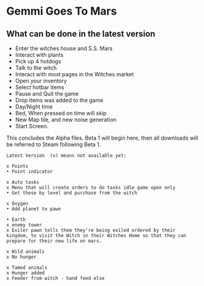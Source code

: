 # Gemmi Goes To Mars
## What can be done in the latest version
* Enter the witches house and S.S. Mars
* Interact with plants
* Pick up 4 hotdogs
* Talk to the witch
* Interact with most pages in the Witches market
* Open your inventory
* Select hotbar items
* Pause and Quit the game
* Drop items was added to the game
* Day/Night time
* Bed, When pressed on time will skip
* New Map tile, and new noise generation
* Start Screen. 

This concludes the Alpha files. Beta 1 will begin here, then all downloads will be 
referred to Steam following Beta 1.


    Latest Version  (x) means not available yet:

    x Points
    • Point indicator

    x Auto tasks
    x Menu that will create orders to do tasks idle game open only
    • Get these by level and purchase from the witch

    x Oxygen
    • Add planet to pawn

    • Earth
    x enemy tower
    x Exiler pawn tells them they’re being exiled ordered by their kingdom, to visit the Witch in their Witches Home so that they can prepare for their new life on mars.

    x Wild animals
    x No hunger

    x Tamed animals
    x Hunger added
    x Feeder from witch - hand feed else